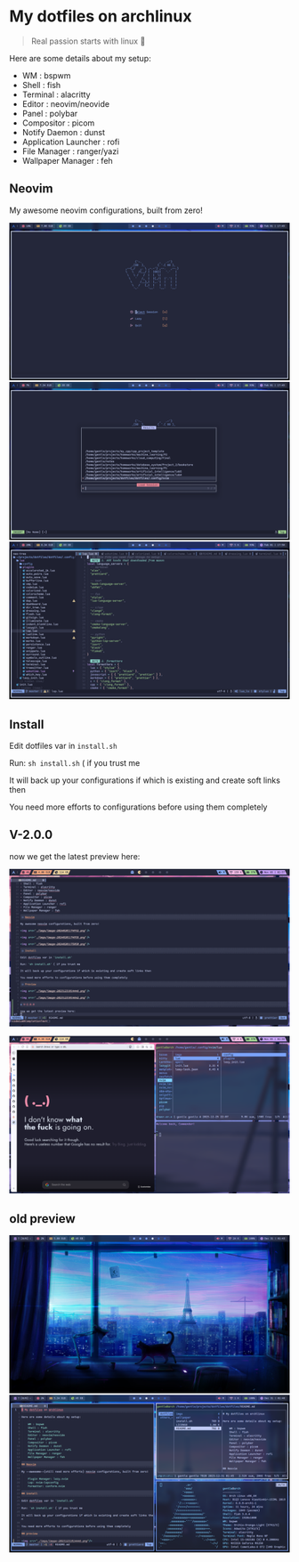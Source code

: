 # My dotfiles on archlinux

> Real passion starts with linux 󰣐

Here are some details about my setup:

- WM : bspwm
- Shell : fish
- Terminal : alacritty
- Editor : neovim/neovide
- Panel : polybar
- Compositor : picom
- Notify Daemon : dunst
- Application Launcher : rofi
- File Manager : ranger/yazi
- Wallpaper Manager : feh

## Neovim

My awesome neovim configurations, built from zero!

<img src="./imgs/image-20240201174932.png"/>

<img src="./imgs/image-20240201174958.png"/>

<img src="./imgs/image-20240201175050.png"/>

## Install

Edit dotfiles var in `install.sh`

Run: `sh install.sh` ( if you trust me

It will back up your configurations if which is existing and create soft links then

You need more efforts to configurations before using them completely


## V-2.0.0

now we get the latest preview here:

<p align="center">
    <img src="./imgs/image-20241103025743.png"/>
</p>

<p align="center">
    <img src="./imgs/image-20241103025848.png"/>
</p>

## old preview

<img src="./imgs/image-20231231014446.png"/>

<img src="./imgs/image-20231231014642.png"/>
